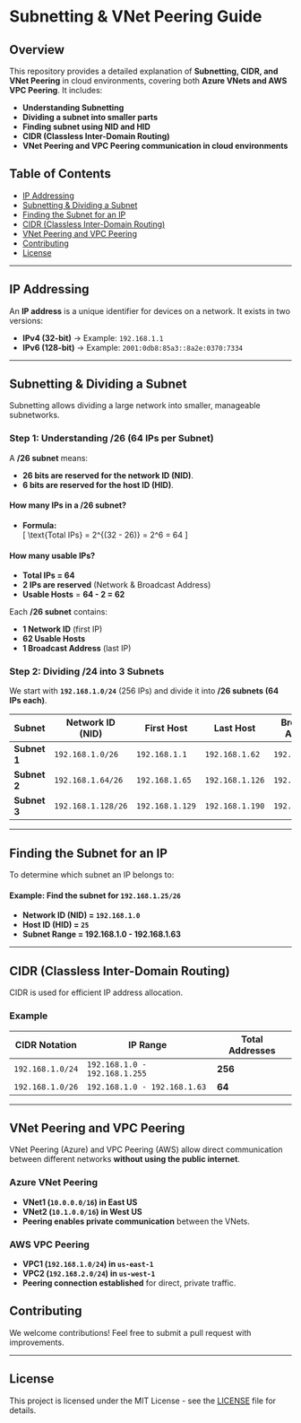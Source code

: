 # **Subnetting & VNet Peering Guide**

## **Overview**
This repository provides a detailed explanation of **Subnetting, CIDR, and VNet Peering** in cloud environments, covering both **Azure VNets and AWS VPC Peering**. It includes:
- **Understanding Subnetting**
- **Dividing a subnet into smaller parts**
- **Finding subnet using NID and HID**
- **CIDR (Classless Inter-Domain Routing)**
- **VNet Peering and VPC Peering communication in cloud environments**

## **Table of Contents**
- [IP Addressing](#ip-addressing)
- [Subnetting & Dividing a Subnet](#subnetting--dividing-a-subnet)
- [Finding the Subnet for an IP](#finding-the-subnet-for-an-ip)
- [CIDR (Classless Inter-Domain Routing)](#cidr-classless-inter-domain-routing)
- [VNet Peering and VPC Peering](#vnet-peering-and-vpc-peering)
- [Contributing](#contributing)
- [License](#license)

---

## **IP Addressing**
An **IP address** is a unique identifier for devices on a network. It exists in two versions:
- **IPv4 (32-bit)** → Example: `192.168.1.1`
- **IPv6 (128-bit)** → Example: `2001:0db8:85a3::8a2e:0370:7334`

---

## **Subnetting & Dividing a Subnet**
Subnetting allows dividing a large network into smaller, manageable subnetworks.

### **Step 1: Understanding /26 (64 IPs per Subnet)**
A **/26 subnet** means:
- **26 bits are reserved for the network ID (NID)**.
- **6 bits are reserved for the host ID (HID)**.

#### **How many IPs in a /26 subnet?**
- **Formula:**  
  \[
  \text{Total IPs} = 2^{(32 - 26)} = 2^6 = 64
  \]

#### **How many usable IPs?**
- **Total IPs = 64**
- **2 IPs are reserved** (Network & Broadcast Address)
- **Usable Hosts** = **64 - 2 = 62**

Each **/26 subnet** contains:
- **1 Network ID** (first IP)
- **62 Usable Hosts**
- **1 Broadcast Address** (last IP)

### **Step 2: Dividing /24 into 3 Subnets**
We start with **`192.168.1.0/24`** (256 IPs) and divide it into **/26 subnets (64 IPs each)**.

| **Subnet**  | **Network ID (NID)** | **First Host** | **Last Host** | **Broadcast Address** | **Total IPs** |
|------------|------------------|--------------|-------------|------------------|------------|
| **Subnet 1** | `192.168.1.0/26` | `192.168.1.1` | `192.168.1.62` | `192.168.1.63` | **64** |
| **Subnet 2** | `192.168.1.64/26` | `192.168.1.65` | `192.168.1.126` | `192.168.1.127` | **64** |
| **Subnet 3** | `192.168.1.128/26` | `192.168.1.129` | `192.168.1.190` | `192.168.1.191` | **64** |

---

## **Finding the Subnet for an IP**
To determine which subnet an IP belongs to:

#### **Example: Find the subnet for `192.168.1.25/26`**
- **Network ID (NID) = `192.168.1.0`**
- **Host ID (HID) = `25`**
- **Subnet Range = 192.168.1.0 - 192.168.1.63**

---

## **CIDR (Classless Inter-Domain Routing)**
CIDR is used for efficient IP address allocation.

### **Example**
| **CIDR Notation** | **IP Range** | **Total Addresses** |
|------------------|------------|----------------|
| `192.168.1.0/24` | `192.168.1.0 - 192.168.1.255` | **256** |
| `192.168.1.0/26` | `192.168.1.0 - 192.168.1.63` | **64** |

---

## **VNet Peering and VPC Peering**
VNet Peering (Azure) and VPC Peering (AWS) allow direct communication between different networks **without using the public internet**.

### **Azure VNet Peering**
- **VNet1 (`10.0.0.0/16`) in East US**
- **VNet2 (`10.1.0.0/16`) in West US**
- **Peering enables private communication** between the VNets.

### **AWS VPC Peering**
- **VPC1 (`192.168.1.0/24`) in `us-east-1`**
- **VPC2 (`192.168.2.0/24`) in `us-west-1`**
- **Peering connection established** for direct, private traffic.


## **Contributing**
We welcome contributions! Feel free to submit a pull request with improvements.

---

## **License**
This project is licensed under the MIT License - see the [LICENSE](LICENSE) file for details.

